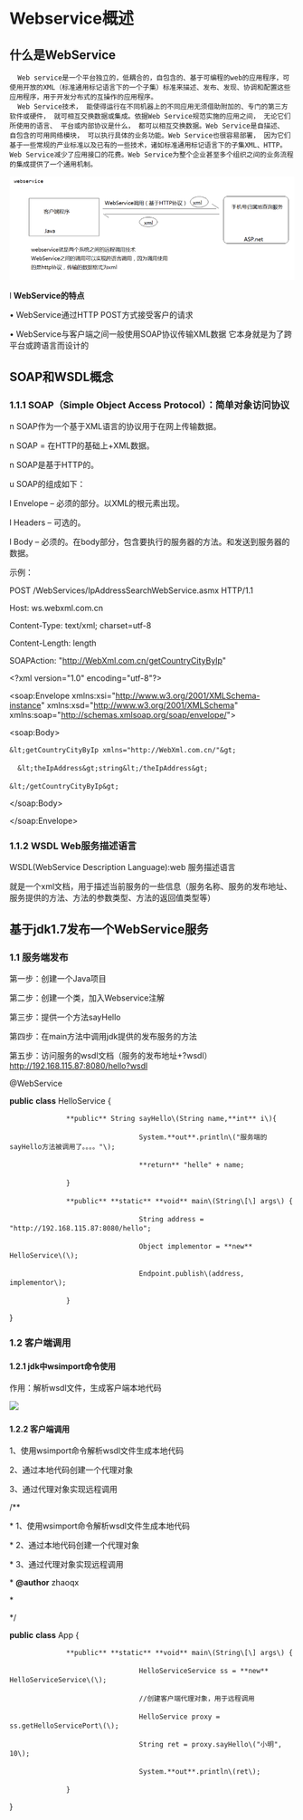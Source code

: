 # Webservice概述

## 什么是WebService 

      Web service是一个平台独立的，低耦合的，自包含的、基于可编程的web的应用程序，可使用开放的XML（标准通用标记语言下的一个子集）标准来描述、发布、发现、协调和配置这些应用程序，用于开发分布式的互操作的应用程序。  
      Web Service技术， 能使得运行在不同机器上的不同应用无须借助附加的、专门的第三方软件或硬件， 就可相互交换数据或集成。依据Web Service规范实施的应用之间， 无论它们所使用的语言、 平台或内部协议是什么， 都可以相互交换数据。Web Service是自描述、 自包含的可用网络模块， 可以执行具体的业务功能。Web Service也很容易部署， 因为它们基于一些常规的产业标准以及已有的一些技术，诸如标准通用标记语言下的子集XML、HTTP。Web Service减少了应用接口的花费。Web Service为整个企业甚至多个组织之间的业务流程的集成提供了一个通用机制。

![](../../.gitbook/assets/image%20%2833%29.png)

l  **WebService的特点**

•    WebService通过HTTP POST方式接受客户的请求

•    WebService与客户端之间一般使用SOAP协议传输XML数据 它本身就是为了跨平台或跨语言而设计的



## SOAP和WSDL概念

### 1.1.1  SOAP（Simple Object Access Protocol）：简单对象访问协议

n  SOAP作为一个基于XML语言的协议用于在网上传输数据。

n  SOAP = 在HTTP的基础上+XML数据。

n  SOAP是基于HTTP的。

u  SOAP的组成如下：

l  Envelope – 必须的部分。以XML的根元素出现。

l  Headers – 可选的。

l  Body – 必须的。在body部分，包含要执行的服务器的方法。和发送到服务器的数据。

示例：

POST /WebServices/IpAddressSearchWebService.asmx HTTP/1.1

Host: ws.webxml.com.cn

Content-Type: text/xml; charset=utf-8

Content-Length: length

SOAPAction: "http://WebXml.com.cn/getCountryCityByIp"

&lt;?xml version="1.0" encoding="utf-8"?&gt;

&lt;soap:Envelope xmlns:xsi="http://www.w3.org/2001/XMLSchema-instance" xmlns:xsd="http://www.w3.org/2001/XMLSchema" xmlns:soap="http://schemas.xmlsoap.org/soap/envelope/"&gt;

  &lt;soap:Body&gt;

    &lt;getCountryCityByIp xmlns="http://WebXml.com.cn/"&gt;

      &lt;theIpAddress&gt;string&lt;/theIpAddress&gt;

    &lt;/getCountryCityByIp&gt;

  &lt;/soap:Body&gt;

&lt;/soap:Envelope&gt;

### 1.1.2  WSDL Web服务描述语言

WSDL\(WebService Description Language\):web 服务描述语言

就是一个xml文档，用于描述当前服务的一些信息（服务名称、服务的发布地址、服务提供的方法、方法的参数类型、方法的返回值类型等）





## 基于jdk1.7发布一个WebService服务

### 1.1   服务端发布

第一步：创建一个Java项目

第二步：创建一个类，加入Webservice注解

第三步：提供一个方法sayHello

第四步：在main方法中调用jdk提供的发布服务的方法

第五步：访问服务的wsdl文档（服务的发布地址+?wsdl）http://192.168.115.87:8080/hello?wsdl

@WebService

**public** **class** HelloService {

                  **public** String sayHello\(String name,**int** i\){

                                    System.**out**.println\("服务端的sayHello方法被调用了。。。。"\);

                                    **return** "helle" + name;

                  }

                  **public** **static** **void** main\(String\[\] args\) {

                                    String address = "http://192.168.115.87:8080/hello";

                                    Object implementor = **new** HelloService\(\);

                                    Endpoint.publish\(address, implementor\);

                  }

}

### 1.2   客户端调用

#### 1.2.1  jdk中wsimport命令使用

作用：解析wsdl文件，生成客户端本地代码

![](file:////Users/wupan/Library/Group%20Containers/UBF8T346G9.Office/TemporaryItems/msohtmlclip/clip_image002.jpg)

#### 1.2.2  客户端调用

 1、使用wsimport命令解析wsdl文件生成本地代码

 2、通过本地代码创建一个代理对象

 3、通过代理对象实现远程调用

/\*\*

 \* 1、使用wsimport命令解析wsdl文件生成本地代码

 \* 2、通过本地代码创建一个代理对象

 \* 3、通过代理对象实现远程调用

 \* **@author** zhaoqx

 \*

 \*/

**public** **class** App {

                  **public** **static** **void** main\(String\[\] args\) {

                                    HelloServiceService ss = **new** HelloServiceService\(\);

                                    //创建客户端代理对象，用于远程调用

                                    HelloService proxy = ss.getHelloServicePort\(\);

                                    String ret = proxy.sayHello\("小明", 10\);

                                    System.**out**.println\(ret\);

                  }

}


